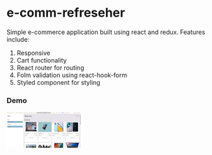 # e-comm-refreseher
Simple e-commerce application built using react and redux. Features include: 

1. Responsive
2. Cart functionality
3. React router for routing
4. Folm validation using react-hook-form
5. Styled component for styling

### Demo
![Demo](src/image/demo.gif)
